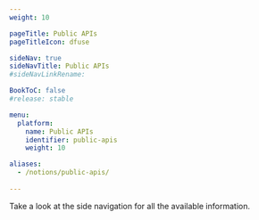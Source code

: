 ```yaml
---
weight: 10

pageTitle: Public APIs
pageTitleIcon: dfuse

sideNav: true
sideNavTitle: Public APIs
#sideNavLinkRename: 

BookToC: false
#release: stable

menu:
  platform:
    name: Public APIs
    identifier: public-apis
    weight: 10

aliases:
  - /notions/public-apis/
  
---
```


Take a look at the side navigation for all the available information.
